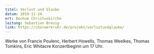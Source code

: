 ```yaml
---
titel: Verlust und Glaube
datum: 2019-11-24
ort: Bochum Christuskirche
leitung: Sebastian Breuig
link: https://chorwerkruhr.de/projekt/verlustundglaube/
---
```

Werke von Francis Poulenc, Herbert Howells, Thomas Weelkes, Thomas Tomkins, Eric Whitacre
Konzertbeginn um 17 Uhr.
